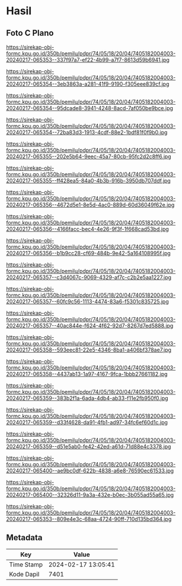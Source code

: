 # Hasil

## Foto C Plano

https://sirekap-obj-formc.kpu.go.id/350b/pemilu/pdpr/74/05/18/20/04/7405182004003-20240217-065353--337f97a7-ef22-4b99-a7f7-8613d59b6941.jpg

https://sirekap-obj-formc.kpu.go.id/350b/pemilu/pdpr/74/05/18/20/04/7405182004003-20240217-065354--3eb3863a-a281-41f9-9190-f305eee839cf.jpg

https://sirekap-obj-formc.kpu.go.id/350b/pemilu/pdpr/74/05/18/20/04/7405182004003-20240217-065354--95dcade8-3941-4248-8acd-7af050be9bce.jpg

https://sirekap-obj-formc.kpu.go.id/350b/pemilu/pdpr/74/05/18/20/04/7405182004003-20240217-065354--72ba83d3-1913-4cdf-88e2-1bdf81f0f9b0.jpg

https://sirekap-obj-formc.kpu.go.id/350b/pemilu/pdpr/74/05/18/20/04/7405182004003-20240217-065355--202e5b64-9eec-45a7-80cb-95fc2d2c8ff6.jpg

https://sirekap-obj-formc.kpu.go.id/350b/pemilu/pdpr/74/05/18/20/04/7405182004003-20240217-065355--ff428ea5-84a0-4b3b-916b-3950db707ddf.jpg

https://sirekap-obj-formc.kpu.go.id/350b/pemilu/pdpr/74/05/18/20/04/7405182004003-20240217-065356--4672d5e1-8e5d-4ac0-889d-60d36049f62e.jpg

https://sirekap-obj-formc.kpu.go.id/350b/pemilu/pdpr/74/05/18/20/04/7405182004003-20240217-065356--4166facc-bec4-4e26-9f3f-1f668cad53bd.jpg

https://sirekap-obj-formc.kpu.go.id/350b/pemilu/pdpr/74/05/18/20/04/7405182004003-20240217-065356--b1b9cc28-cf69-484b-9e42-5a164108995f.jpg

https://sirekap-obj-formc.kpu.go.id/350b/pemilu/pdpr/74/05/18/20/04/7405182004003-20240217-065357--c3d4067c-9069-4329-af7c-c2b2e5aa1227.jpg

https://sirekap-obj-formc.kpu.go.id/350b/pemilu/pdpr/74/05/18/20/04/7405182004003-20240217-065357--60fc9c56-1113-4474-83a6-f5301c835725.jpg

https://sirekap-obj-formc.kpu.go.id/350b/pemilu/pdpr/74/05/18/20/04/7405182004003-20240217-065357--40ac844e-f624-4f62-92d7-8267d7ed5888.jpg

https://sirekap-obj-formc.kpu.go.id/350b/pemilu/pdpr/74/05/18/20/04/7405182004003-20240217-065358--593eec81-22e5-4346-8ba1-a406bf378ae7.jpg

https://sirekap-obj-formc.kpu.go.id/350b/pemilu/pdpr/74/05/18/20/04/7405182004003-20240217-065358--4437ab13-1a97-4167-9fca-1bbb27661182.jpg

https://sirekap-obj-formc.kpu.go.id/350b/pemilu/pdpr/74/05/18/20/04/7405182004003-20240217-065359--383b2f1a-6ada-4db4-ab33-f11e2fb950f0.jpg

https://sirekap-obj-formc.kpu.go.id/350b/pemilu/pdpr/74/05/18/20/04/7405182004003-20240217-065359--d33f4628-da91-4fb1-ad97-34fc6ef60d1c.jpg

https://sirekap-obj-formc.kpu.go.id/350b/pemilu/pdpr/74/05/18/20/04/7405182004003-20240217-065359--d51e5ab0-fe42-42ed-a61d-71d88e4c3378.jpg

https://sirekap-obj-formc.kpu.go.id/350b/pemilu/pdpr/74/05/18/20/04/7405182004003-20240217-065400--ae9bc0df-622b-4838-a6e8-76590ec61533.jpg

https://sirekap-obj-formc.kpu.go.id/350b/pemilu/pdpr/74/05/18/20/04/7405182004003-20240217-065400--32326d11-9a3a-432e-b0ec-3b055ad55a65.jpg

https://sirekap-obj-formc.kpu.go.id/350b/pemilu/pdpr/74/05/18/20/04/7405182004003-20240217-065353--809e4e3c-68aa-4724-90ff-710d135bd364.jpg


## Metadata

| Key        | Value               |
| ---------- | ------------------- |
| Time Stamp | 2024-02-17 13:05:41 |
| Kode Dapil | 7401                |



